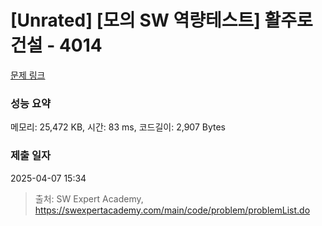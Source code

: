# [Unrated] [모의 SW 역량테스트] 활주로 건설 - 4014 

[문제 링크](https://swexpertacademy.com/main/code/problem/problemDetail.do?contestProbId=AWIeW7FakkUDFAVH) 

### 성능 요약

메모리: 25,472 KB, 시간: 83 ms, 코드길이: 2,907 Bytes

### 제출 일자

2025-04-07 15:34



> 출처: SW Expert Academy, https://swexpertacademy.com/main/code/problem/problemList.do